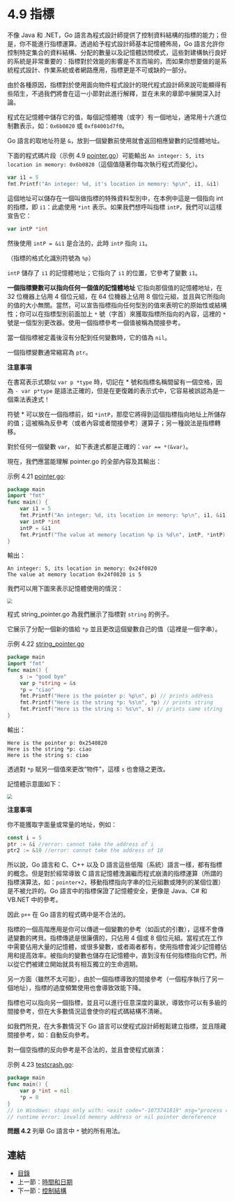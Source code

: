 # 4.9 指標

不像 Java 和 .NET，Go 語言為程式設計師提供了控制資料結構的指標的能力；但是，你不能進行指標運算。透過給予程式設計師基本記憶體佈局，Go 語言允許你控制特定集合的資料結構、分配的數量以及記憶體訪問模式，這些對建構執行良好的系統是非常重要的：指標對於效能的影響是不言而喻的，而如果你想要做的是系統程式設計、作業系統或者網路應用，指標更是不可或缺的一部分。

由於各種原因，指標對於使用面向物件程式設計的現代程式設計師來說可能顯得有些陌生，不過我們將會在這一小節對此進行解釋，並在未來的章節中展開深入討論。

程式在記憶體中儲存它的值，每個記憶體塊（或字）有一個地址，通常用十六進位制數表示，如：`0x6b0820` 或 `0xf84001d7f0`。

Go 語言的取地址符是 `&`，放到一個變數前使用就會返回相應變數的記憶體地址。

下面的程式碼片段（示例 4.9 [pointer.go](examples/chapter_4/pointer.go)）可能輸出 `An integer: 5, its location in memory: 0x6b0820`（這個值隨著你每次執行程式而變化）。

```go
var i1 = 5
fmt.Printf("An integer: %d, it's location in memory: %p\n", i1, &i1)
```

這個地址可以儲存在一個叫做指標的特殊資料型別中，在本例中這是一個指向 int 的指標，即 `i1`：此處使用 `*int` 表示。如果我們想呼叫指標 `intP`，我們可以這樣宣告它：

```go
var intP *int
```

然後使用 `intP = &i1` 是合法的，此時 `intP` 指向 `i1`。

（指標的格式化識別符號為 `%p`）

`intP` 儲存了 `i1` 的記憶體地址；它指向了 `i1` 的位置，它參考了變數 `i1`。

**一個指標變數可以指向任何一個值的記憶體地址** 它指向那個值的記憶體地址，在 32 位機器上佔用 4 個位元組，在 64 位機器上佔用 8 個位元組，並且與它所指向的值的大小無關。當然，可以宣告指標指向任何型別的值來表明它的原始性或結構性；你可以在指標型別前面加上 `*` 號（字首）來獲取指標所指向的內容，這裡的 `*` 號是一個型別更改器。使用一個指標參考一個值被稱為間接參考。

當一個指標被定義後沒有分配到任何變數時，它的值為 `nil`。

一個指標變數通常縮寫為 `ptr`。

**注意事項**

在書寫表示式類似 `var p *type` 時，切記在 * 號和指標名稱間留有一個空格，因為 `- var p*type` 是語法正確的，但是在更復雜的表示式中，它容易被誤認為是一個乘法表達式！

符號 * 可以放在一個指標前，如 `*intP`，那麼它將得到這個指標指向地址上所儲存的值；這被稱為反參考（或者內容或者間接參考）運算子；另一種說法是指標轉移。

對於任何一個變數 `var`， 如下表達式都是正確的：`var == *(&var)`。

現在，我們應當能理解 pointer.go 的全部內容及其輸出：

示例 4.21 [pointer.go](examples/chapter_4/pointer.go):

```go
package main
import "fmt"
func main() {
	var i1 = 5
	fmt.Printf("An integer: %d, its location in memory: %p\n", i1, &i1)
	var intP *int
	intP = &i1
	fmt.Printf("The value at memory location %p is %d\n", intP, *intP)
}
```

輸出：

	An integer: 5, its location in memory: 0x24f0820
	The value at memory location 0x24f0820 is 5

我們可以用下圖來表示記憶體使用的情況：

<img src="images/4.9_fig4.4.png?raw=true" style="zoom:67%;" />

程式 string_pointer.go 為我們展示了指標對 `string` 的例子。

它展示了分配一個新的值給 `*p` 並且更改這個變數自己的值（這裡是一個字串）。

示例 4.22 [string_pointer.go](examples/chapter_4/string_pointer.go)

```go
package main
import "fmt"
func main() {
	s := "good bye"
	var p *string = &s
	*p = "ciao"
	fmt.Printf("Here is the pointer p: %p\n", p) // prints address
	fmt.Printf("Here is the string *p: %s\n", *p) // prints string
	fmt.Printf("Here is the string s: %s\n", s) // prints same string
}
```

輸出：

	Here is the pointer p: 0x2540820
	Here is the string *p: ciao
	Here is the string s: ciao

透過對 `*p` 賦另一個值來更改“物件”，這樣 `s` 也會隨之更改。

記憶體示意圖如下：

<img src="images/4.9_fig4.5.png?raw=true" style="zoom:67%;" />

**注意事項** 

你不能獲取字面量或常量的地址，例如：

```go
const i = 5
ptr := &i //error: cannot take the address of i
ptr2 := &10 //error: cannot take the address of 10
```

所以說，Go 語言和 C、C++ 以及 D 語言這些低階（系統）語言一樣，都有指標的概念。但是對於經常導致 C 語言記憶體洩漏繼而程式崩潰的指標運算（所謂的指標演算法，如：`pointer+2`，移動指標指向字串的位元組數或陣列的某個位置）是不被允許的。Go 語言中的指標保證了記憶體安全，更像是 Java、C# 和 VB.NET 中的參考。

因此 `p++` 在 Go 語言的程式碼中是不合法的。

指標的一個高階應用是你可以傳遞一個變數的參考（如函式的引數），這樣不會傳遞變數的拷貝。指標傳遞是很廉價的，只佔用 4 個或 8 個位元組。當程式在工作中需要佔用大量的記憶體，或很多變數，或者兩者都有，使用指標會減少記憶體佔用和提高效率。被指向的變數也儲存在記憶體中，直到沒有任何指標指向它們，所以從它們被建立開始就具有相互獨立的生命週期。

另一方面（雖然不太可能），由於一個指標導致的間接參考（一個程序執行了另一個地址），指標的過度頻繁使用也會導致效能下降。

指標也可以指向另一個指標，並且可以進行任意深度的巢狀，導致你可以有多級的間接參考，但在大多數情況這會使你的程式碼結構不清晰。

如我們所見，在大多數情況下 Go 語言可以使程式設計師輕鬆建立指標，並且隱藏間接參考，如：自動反向參考。

對一個空指標的反向參考是不合法的，並且會使程式崩潰：

示例 4.23 [testcrash.go](examples/chapter_4/testcrash.go):

```go
package main
func main() {
	var p *int = nil
	*p = 0
}
// in Windows: stops only with: <exit code="-1073741819" msg="process crashed"/>
// runtime error: invalid memory address or nil pointer dereference
```

**問題 4.2** 列舉 Go 語言中 `*` 號的所有用法。

## 連結

- [目錄](directory.md)
- 上一節：[時間和日期](04.8.md)
- 下一節：[控制結構](05.0.md)
